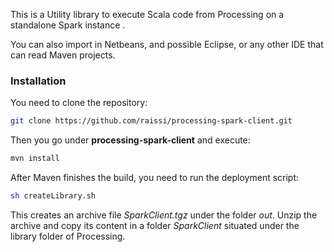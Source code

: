 This is a Utility library to execute Scala code from Processing on a standalone Spark instance . 

You can also import in Netbeans, and possible Eclipse, or any other IDE that can read Maven projects. 

### Installation 

You need to clone the repository: 
``` bash
git clone https://github.com/raissi/processing-spark-client.git
```
Then you go under **processing-spark-client** and execute:
``` bash
mvn install
```
After Maven finishes the build, you need to run the deployment script:

``` bash
sh createLibrary.sh 
```

This creates an archive file *SparkClient.tgz* under the folder *out*. Unzip the archive and copy its content in a folder *SparkClient* situated under the library folder of Processing.

